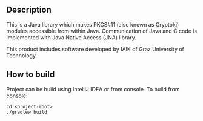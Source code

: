 ## Description

This is a Java library which makes PKCS#11 (also known as Cryptoki) modules accessible from within Java.
Communication of Java and C code is implemented with Java Native Access (JNA) library.

This product includes software developed by IAIK of Graz University of Technology.

## How to build

Project can be build using IntelliJ IDEA or from console.
To build from console:

    cd <project-root>
    ./gradlew build
